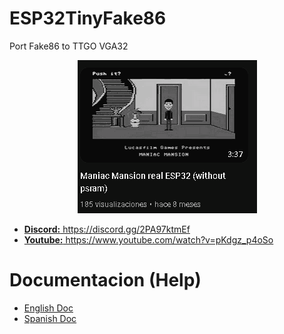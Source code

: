 # ESP32TinyFake86
Port Fake86 to TTGO VGA32

<center><img src='https://raw.githubusercontent.com/rpsubc8/ESP32TinyFake86/main/preview/previewManiacMansion.gif'></center>
<ul>
 <li><a href='https://discord.gg/2PA97ktmEf'><b>Discord:</b> https://discord.gg/2PA97ktmEf</a></li>
 <li><a href='https://www.youtube.com/watch?v=pKdgz_p4oSo'><b>Youtube:</b> https://www.youtube.com/watch?v=pKdgz_p4oSo</a></li>
</ul>

<h1>Documentacion (Help)</h1>
<ul>
 <li><a href='readmeEnglish.md'>English Doc</a></li>
 <li><a href='readmeSpanish.md'>Spanish Doc</a></li>
</ul>

